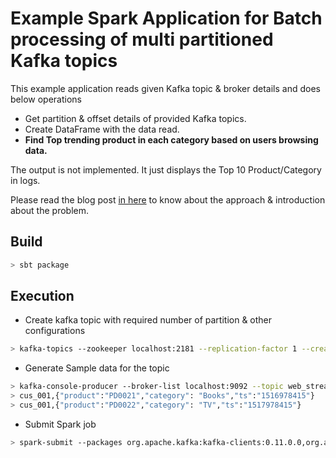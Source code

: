 # Example Spark Application for Batch processing of multi partitioned Kafka topics

This example application reads given Kafka topic & broker details and does below operations
* Get partition & offset details of provided Kafka topics.
* Create DataFrame with the data read.
* **Find Top trending product in each category based on users browsing data.**

The output is not implemented. It just displays the Top 10 Product/Category in logs.

Please read the blog post [in here](http://sathish.me/scala/2018/02/03/batch-processing-of-multi-partitioned-kafka-topics-using-spark-with-example.html) to know about the approach & introduction about the problem.

## Build
```bash
> sbt package
```

## Execution

* Create kafka topic with required number of partition & other configurations
```bash
> kafka-topics --zookeeper localhost:2181 --replication-factor 1 --create --partitions 5 --topic web_stream --config retention.ms=604800000
```
* Generate Sample data for the topic
```bash
> kafka-console-producer --broker-list localhost:9092 --topic web_stream  --property parse.key=true --property key.separator=,
> cus_001,{"product":"PD0021","category": "Books","ts":"1516978415"}
> cus_001,{"product":"PD0022","category": "TV","ts":"1517978415"}
```
* Submit Spark job
```bash
> spark-submit --packages org.apache.kafka:kafka-clients:0.11.0.0,org.apache.spark:spark-streaming-kafka-0-10_2.11:2.2.0 --class example.spark.BatchProcessKafka --master yarn target/scala-2.11/kafka_batch_processing_using_spark_sample_2.11-1.0.jar web_stream localhost:9092
```
